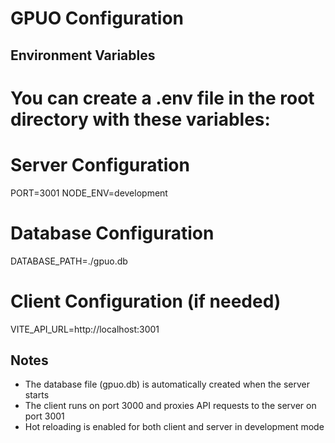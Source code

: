 # GPUO Configuration

## Environment Variables
# You can create a .env file in the root directory with these variables:

# Server Configuration
PORT=3001
NODE_ENV=development

# Database Configuration
DATABASE_PATH=./gpuo.db

# Client Configuration (if needed)
VITE_API_URL=http://localhost:3001

## Notes
- The database file (gpuo.db) is automatically created when the server starts
- The client runs on port 3000 and proxies API requests to the server on port 3001
- Hot reloading is enabled for both client and server in development mode
